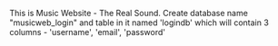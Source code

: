 This is Music Website - The Real Sound.
Create database name "musicweb_login" and table in it named 'logindb' which will contain 3 columns - 'username', 'email', 'password'
